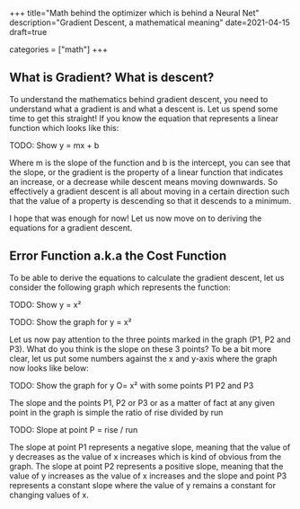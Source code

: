 +++
title="Math behind the optimizer which is behind a Neural Net"
description="Gradient Descent, a mathematical meaning"
date=2021-04-15
draft=true

categories = ["math"]
+++


## What is Gradient? What is descent?

To understand the mathematics behind gradient descent, you need to understand what a gradient is and what a descent is. Let us
spend some time to get this straight! If you know the equation that represents a linear function which looks like this:

TODO: Show y = mx + b

Where m is the slope of the function and b is the intercept, you can see that the slope, or the gradient is the property
of a linear function that indicates an increase, or a decrease while descent means moving downwards. So effectively a gradient descent 
is all about moving in a certain direction such that the value of a property is descending so that it descends to a minimum.

I hope that was enough for now! Let us now move on to deriving the equations for a gradient descent. 

## Error Function a.k.a the Cost Function

To be able to derive the equations to calculate the gradient descent, let us consider the following graph which represents the function:

TODO: Show y = x²

TODO: Show the graph for y = x²

Let us now pay attention to the three points marked in the graph (P1, P2 and P3). What do you think is the slope on these 3 points?
To be a bit more clear, let us put some numbers against the x and y-axis where the graph now looks like below:

TODO: Show the graph for y O= x² with some points P1 P2 and P3

The slope and the points P1, P2 or P3 or as a matter of fact at any given point in the graph is simple the ratio of rise divided by run

TODO: Slope at point P = rise / run

The slope at point P1 represents a negative slope, meaning that the value of y decreases as the value of x increases which is
kind of obvious from the graph. The slope at point P2 represents a positive slope, meaning that the value of y increases as the 
value of x increases and the slope and point P3 represents a constant slope where the value of y remains a constant for changing
values of x.


